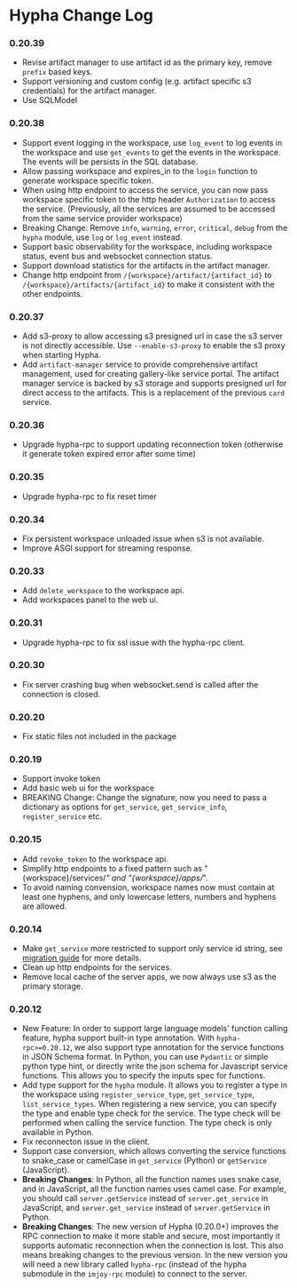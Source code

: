 # Hypha Change Log

### 0.20.39

 - Revise artifact manager to use artifact id as the primary key, remove `prefix` based keys.
 - Support versioning and custom config (e.g. artifact specific s3 credentials) for the artifact manager.
 - Use SQLModel

### 0.20.38

 - Support event logging in the workspace, use `log_event` to log events in the workspace and use `get_events` to get the events in the workspace. The events will be persists in the SQL database.
 - Allow passing workspace and expires_in to the `login` function to generate workspace specific token.
 - When using http endpoint to access the service, you can now pass workspace specific token to the http header `Authorization` to access the service. (Previously, all the services are assumed to be accessed from the same service provider workspace)
 - Breaking Change: Remove `info`, `warning`, `error`, `critical`, `debug` from the `hypha` module, use `log` or `log_event` instead.
 - Support basic observability for the workspace, including workspace status, event bus and websocket connection status.
 - Support download statistics for the artifacts in the artifact manager.
 - Change http endpoint from `/{workspace}/artifact/{artifact_id}` to `/{workspace}/artifacts/{artifact_id}` to make it consistent with the other endpoints.

### 0.20.37
 - Add s3-proxy to allow accessing s3 presigned url in case the s3 server is not directly accessible. Use `--enable-s3-proxy` to enable the s3 proxy when starting Hypha.
 - Add `artifact-manager` service to provide comprehensive artifact management, used for creating gallery-like service portal. The artifact manager service is backed by s3 storage and supports presigned url for direct access to the artifacts. This is a replacement of the previous `card` service.

### 0.20.36

 - Upgrade hypha-rpc to support updating reconnection token (otherwise it generate token expired error after some time)

### 0.20.35

 - Upgrade hypha-rpc to fix reset timer

### 0.20.34
 
 - Fix persistent workspace unloaded issue when s3 is not available.
 - Improve ASGI support for streaming response.

### 0.20.33

 - Add `delete_workspace` to the workspace api.
 - Add workspaces panel to the web ui.

### 0.20.31

 - Upgrade hypha-rpc to fix ssl issue with the hypha-rpc client.

### 0.20.30

 - Fix server crashing bug when websocket.send is called after the connection is closed.

### 0.20.20

 - Fix static files not included in the package

### 0.20.19

 - Support invoke token
 - Add basic web ui for the workspace
 - BREAKING Change: Change the signature, now you need to pass a dictionary as options for `get_service`, `get_service_info`, `register_service` etc.

### 0.20.15

 - Add `revoke_token` to the workspace api.
 - Simplify http endpoints to a fixed pattern such as "{workspace}/services/*" and "{workspace}/apps/*".
 - To avoid naming convension, workspace names now must contain at least one hyphens, and only lowercase letters, numbers and hyphens are allowed.

### 0.20.14

 - Make `get_service` more restricted to support only service id string, see [migration guide](./docs/migration-guide.md) for more details.
 - Clean up http endpoints for the services.
 - Remove local cache of the server apps, we now always use s3 as the primary storage.

### 0.20.12

 - New Feature: In order to support large language models' function calling feature, hypha support built-in type annotation. With `hypha-rpc>=0.20.12`, we also support type annotation for the service functions in JSON Schema format. In Python, you can use `Pydantic` or simple python type hint, or directly write the json schema for Javascript service functions. This allows you to specify the inputs spec for functions.
 - Add type support for the `hypha` module. It allows you to register a type in the workspace using `register_service_type`, `get_service_type`, `list_service_types`. When registering a new service, you can specify the type and enable type check for the service. The type check will be performed when calling the service function. The type check is only available in Python.
 - Fix reconnecton issue in the client.
 - Support case conversion, which allows converting the service functions to snake_case or camelCase in `get_service` (Python) or `getService` (JavaScript).
 - **Breaking Changes**: In Python, all the function names uses snake case, and in JavaScript, all the function names uses camel case. For example, you should call `server.getService` instead of `server.get_service` in JavaScript, and `server.get_service` instead of `server.getService` in Python.
 - **Breaking Changes**: The new version of Hypha (0.20.0+) improves the RPC connection to make it more stable and secure, most importantly it supports automatic reconnection when the connection is lost. This also means breaking changes to the previous version. In the new version you will need a new library called `hypha-rpc` (instead of the hypha submodule in the `imjoy-rpc` module) to connect to the server.

